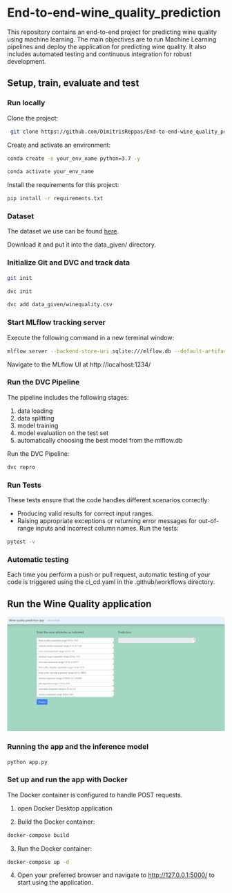 # End-to-end-wine_quality_prediction

This repository contains an end-to-end project for predicting wine quality using machine learning. The main objectives are to run Machine Learning pipelines and deploy the application for predicting wine quality. It also includes automated testing and continuous integration for robust development.

## Setup, train, evaluate and test 
### Run locally
Clone the project:

```bash
 git clone https://github.com/DimitrisReppas/End-to-end-wine_quality_prediction.git
```

Create and activate an environment: 

```bash
conda create -n your_env_name python=3.7 -y
```

```bash
conda activate your_env_name
```

Install the requirements for this project:

```bash
pip install -r requirements.txt
```

### Dataset

The dataset we use can be found [here](https://drive.google.com/drive/folders/18zqQiCJVgF7uzXgfbIJ-04zgz1ItNfF5?usp=sharing).

Download it and put it into the data_given/ directory.

### Initialize Git and DVC and track data

```bash
git init
```
```bash
dvc init 
```
```bash
dvc add data_given/winequality.csv
```
### Start MLflow tracking server

Execute the following command in a new terminal window:
```bash
mlflow server --backend-store-uri sqlite:///mlflow.db --default-artifact-root ./artifacts --host 0.0.0.0 -p 1234
```
Navigate to the MLflow UI at http://localhost:1234/

### Run the DVC Pipeline

The pipeline includes the following stages:
1) data loading
2) data splitting
3) model training
4) model evaluation on the test set
5) automatically choosing the best model from the mlflow.db

Run the DVC Pipeline:
```bash
dvc repro
```
### Run Tests
These tests ensure that the code handles different scenarios correctly:
- Producing valid results for correct input ranges.
- Raising appropriate exceptions or returning error messages for out-of-range inputs and incorrect column names.
Run the tests:
```bash
pytest -v
```
### Automatic testing

Each time you perform a push or pull request, automatic testing of your code is triggered using the ci_cd.yaml in the .github/workflows directory.


## Run the Wine Quality application

![App_screenshot](wine_quality_prediction_app_screenshot.png)

### Running the app and the inference model


```bash
python app.py 
```

### Set up and run the app with Docker

The Docker container is configured to handle POST requests.

1) open Docker Desktop application 

2) Build the Docker container:
```bash
docker-compose build
```

3) Run the Docker container:
```bash
docker-compose up -d
```

4) Open your preferred browser and navigate to http://127.0.0.1:5000/ to start using the application.


